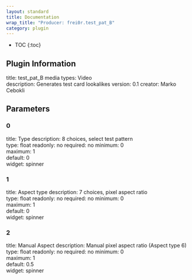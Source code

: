 ```yaml
---
layout: standard
title: Documentation
wrap_title: "Producer: frei0r.test_pat_B"
category: plugin
---
```

* TOC
{:toc}

## Plugin Information

title: test_pat_B
media types:
Video  
description: Generates test card lookalikes
version: 0.1
creator: Marko Cebokli

## Parameters

### 0

title: Type  description:
8 choices, select test pattern  
type: float
readonly: no
required: no
minimum: 0  
maximum: 1  
default: 0  
widget: spinner  

### 1

title: Aspect type  description:
7 choices, pixel aspect ratio  
type: float
readonly: no
required: no
minimum: 0  
maximum: 1  
default: 0  
widget: spinner  

### 2

title: Manual Aspect  description:
Manual pixel aspect ratio (Aspect type 6)  
type: float
readonly: no
required: no
minimum: 0  
maximum: 1  
default: 0.5  
widget: spinner  

